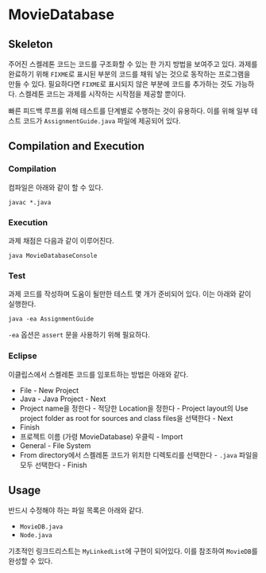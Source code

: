 # MovieDatabase


## Skeleton

주어진 스켈레톤 코드는 코드를 구조화할 수 있는 한 가지 방법을 보여주고 있다.
과제를 완료하기 위해 `FIXME`로 표시된 부분의 코드를 채워 넣는 것으로 동작하는 프로그램을 만들 수 있다.
필요하다면 `FIXME`로 표시되지 않은 부분에 코드를 추가하는 것도 가능하다.
스켈레톤 코드는 과제를 시작하는 시작점을 제공할 뿐이다.

빠른 피드백 루프를 위해 테스트를 단계별로 수행하는 것이 유용하다.
이를 위해 일부 테스트 코드가 `AssignmentGuide.java` 파일에 제공되어 있다.

## Compilation and Execution

### Compilation

컴파일은 아래와 같이 할 수 있다.

```
javac *.java
```

### Execution

과제 채점은 다음과 같이 이루어진다.

```
java MovieDatabaseConsole
```

### Test

과제 코드를 작성하며 도움이 될만한 테스트 몇 개가 준비되어 있다. 이는 아래와 같이 실행한다.

```
java -ea AssignmentGuide
```

`-ea` 옵션은 `assert` 문을 사용하기 위해 필요하다.

### Eclipse

이클립스에서 스켈레톤 코드를 임포트하는 방법은 아래와 같다.

- File - New Project
- Java - Java Project - Next
- Project name을 정한다 - 적당한 Location을 정한다 - Project layout의 Use project folder as root for sources and class files을 선택한다 - Next
- Finish
- 프로젝트 이름 (가령 MovieDatabase) 우클릭 - Import
- General - File System
- From directory에서 스켈레톤 코드가 위치한 디렉토리를 선택한다 - `.java` 파일을 모두 선택한다 - Finish

## Usage

반드시 수정해야 하는 파일 목록은 아래와 같다.

- `MovieDB.java`
- `Node.java`

기초적인 링크드리스트는 `MyLinkedList`에 구현이 되어있다. 이를 참조하여 `MovieDB`를 완성할 수 있다.

